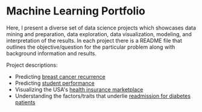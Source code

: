 # Machine Learning Portfolio

Here, I present a diverse set of data science projects which showcases data mining and preparation, data exploration, data visualization, modeling, and interpretation of the results. In each project there is a README file that outlines the objective/question for the particular problem along with background information and results. 

Project descriptions:
* Predicting [breast cancer recurrence](http://archive.ics.uci.edu/ml/datasets/Breast+Cancer) 
* Predicting [student performance](http://archive.ics.uci.edu/ml/datasets/Student+Performance)
* Visualizing the USA's [health insurance marketplace](https://www.kaggle.com/hhs/health-insurance-marketplace)
* Understanding the factors/traits that underlie [readmission for diabetes patients](http://archive.ics.uci.edu/ml/datasets/Diabetes+130-US+hospitals+for+years+1999-2008)


 

